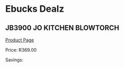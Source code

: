 
# Ebucks Dealz
## JB3900 JO KITCHEN BLOWTORCH
[Product Page](https://www.ebucks.com/web/shop/productSelected.do?prodId=1063318581&catId=704983235)

Price: R369.00

Savings: 


	